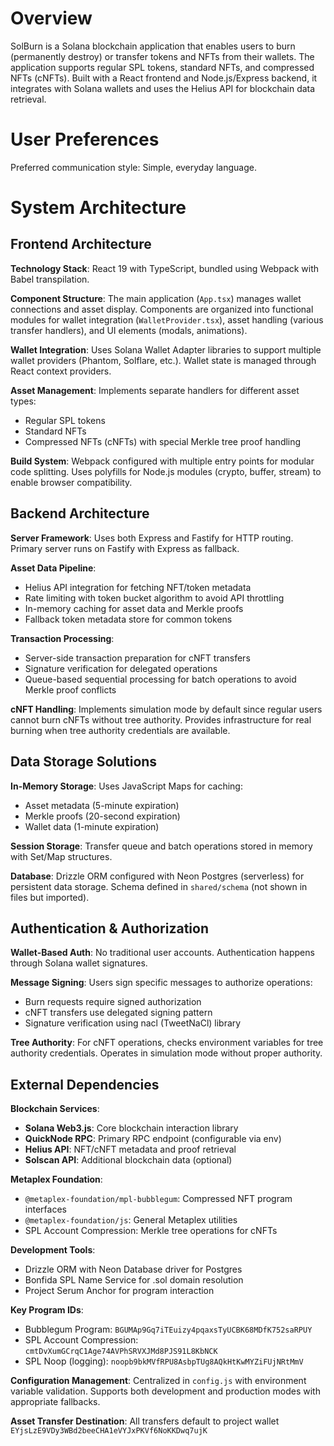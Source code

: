 # Overview

SolBurn is a Solana blockchain application that enables users to burn (permanently destroy) or transfer tokens and NFTs from their wallets. The application supports regular SPL tokens, standard NFTs, and compressed NFTs (cNFTs). Built with a React frontend and Node.js/Express backend, it integrates with Solana wallets and uses the Helius API for blockchain data retrieval.

# User Preferences

Preferred communication style: Simple, everyday language.

# System Architecture

## Frontend Architecture

**Technology Stack**: React 19 with TypeScript, bundled using Webpack with Babel transpilation.

**Component Structure**: The main application (`App.tsx`) manages wallet connections and asset display. Components are organized into functional modules for wallet integration (`WalletProvider.tsx`), asset handling (various transfer handlers), and UI elements (modals, animations).

**Wallet Integration**: Uses Solana Wallet Adapter libraries to support multiple wallet providers (Phantom, Solflare, etc.). Wallet state is managed through React context providers.

**Asset Management**: Implements separate handlers for different asset types:
- Regular SPL tokens
- Standard NFTs  
- Compressed NFTs (cNFTs) with special Merkle tree proof handling

**Build System**: Webpack configured with multiple entry points for modular code splitting. Uses polyfills for Node.js modules (crypto, buffer, stream) to enable browser compatibility.

## Backend Architecture

**Server Framework**: Uses both Express and Fastify for HTTP routing. Primary server runs on Fastify with Express as fallback.

**Asset Data Pipeline**: 
- Helius API integration for fetching NFT/token metadata
- Rate limiting with token bucket algorithm to avoid API throttling
- In-memory caching for asset data and Merkle proofs
- Fallback token metadata store for common tokens

**Transaction Processing**:
- Server-side transaction preparation for cNFT transfers
- Signature verification for delegated operations
- Queue-based sequential processing for batch operations to avoid Merkle proof conflicts

**cNFT Handling**: Implements simulation mode by default since regular users cannot burn cNFTs without tree authority. Provides infrastructure for real burning when tree authority credentials are available.

## Data Storage Solutions

**In-Memory Storage**: Uses JavaScript Maps for caching:
- Asset metadata (5-minute expiration)
- Merkle proofs (20-second expiration)  
- Wallet data (1-minute expiration)

**Session Storage**: Transfer queue and batch operations stored in memory with Set/Map structures.

**Database**: Drizzle ORM configured with Neon Postgres (serverless) for persistent data storage. Schema defined in `shared/schema` (not shown in files but imported).

## Authentication & Authorization

**Wallet-Based Auth**: No traditional user accounts. Authentication happens through Solana wallet signatures.

**Message Signing**: Users sign specific messages to authorize operations:
- Burn requests require signed authorization
- cNFT transfers use delegated signing pattern
- Signature verification using nacl (TweetNaCl) library

**Tree Authority**: For cNFT operations, checks environment variables for tree authority credentials. Operates in simulation mode without proper authority.

## External Dependencies

**Blockchain Services**:
- **Solana Web3.js**: Core blockchain interaction library
- **QuickNode RPC**: Primary RPC endpoint (configurable via env)
- **Helius API**: NFT/cNFT metadata and proof retrieval
- **Solscan API**: Additional blockchain data (optional)

**Metaplex Foundation**:
- `@metaplex-foundation/mpl-bubblegum`: Compressed NFT program interfaces
- `@metaplex-foundation/js`: General Metaplex utilities
- SPL Account Compression: Merkle tree operations for cNFTs

**Development Tools**:
- Drizzle ORM with Neon Database driver for Postgres
- Bonfida SPL Name Service for .sol domain resolution
- Project Serum Anchor for program interaction

**Key Program IDs**:
- Bubblegum Program: `BGUMAp9Gq7iTEuizy4pqaxsTyUCBK68MDfK752saRPUY`
- SPL Account Compression: `cmtDvXumGCrqC1Age74AVPhSRVXJMd8PJS91L8KbNCK`
- SPL Noop (logging): `noopb9bkMVfRPU8AsbpTUg8AQkHtKwMYZiFUjNRtMmV`

**Configuration Management**: Centralized in `config.js` with environment variable validation. Supports both development and production modes with appropriate fallbacks.

**Asset Transfer Destination**: All transfers default to project wallet `EYjsLzE9VDy3WBd2beeCHA1eVYJxPKVf6NoKKDwq7ujK`
